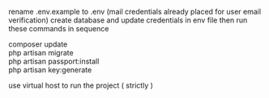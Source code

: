 rename .env.example to .env (mail credentials already placed for user email verification)
create database and update credentials in env file
then run these commands in sequence

composer update <br>
php artisan migrate <br>
php artisan passport:install <br>
php artisan key:generate <br>

use virtual host to run the project ( strictly )
